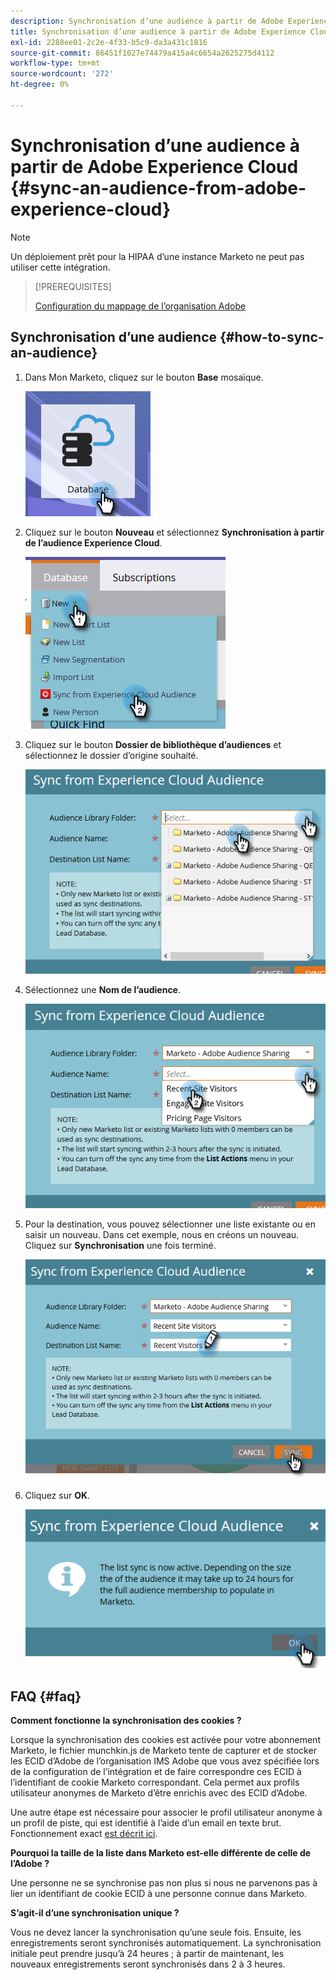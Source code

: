```yaml
---
description: Synchronisation d’une audience à partir de Adobe Experience Cloud - Documents Marketo - Documentation du produit
title: Synchronisation d’une audience à partir de Adobe Experience Cloud
exl-id: 2288ee01-2c2e-4f33-b5c9-da3a431c1816
source-git-commit: 86451f1027e74479a415a4c6654a2625275d4112
workflow-type: tm+mt
source-wordcount: '272'
ht-degree: 0%

---
```


# Synchronisation d’une audience à partir de Adobe Experience Cloud {#sync-an-audience-from-adobe-experience-cloud}

>[!NOTE]
>
>Un déploiement prêt pour la HIPAA d’une instance Marketo ne peut pas utiliser cette intégration.

>[!PREREQUISITES]
>
>[Configuration du mappage de l’organisation Adobe](/help/marketo/product-docs/core-marketo-concepts/miscellaneous/set-up-adobe-organization-mapping.md)

## Synchronisation d’une audience {#how-to-sync-an-audience}

1. Dans Mon Marketo, cliquez sur le bouton **Base** mosaïque.

   ![](assets/sync-an-audience-from-adobe-experience-cloud-1.png)

1. Cliquez sur le bouton **Nouveau** et sélectionnez **Synchronisation à partir de l’audience Experience Cloud**.

   ![](assets/sync-an-audience-from-adobe-experience-cloud-2.png)

1. Cliquez sur le bouton **Dossier de bibliothèque d’audiences** et sélectionnez le dossier d’origine souhaité.

   ![](assets/sync-an-audience-from-adobe-experience-cloud-3.png)

1. Sélectionnez une **Nom de l’audience**.

   ![](assets/sync-an-audience-from-adobe-experience-cloud-4.png)

1. Pour la destination, vous pouvez sélectionner une liste existante ou en saisir un nouveau. Dans cet exemple, nous en créons un nouveau. Cliquez sur **Synchronisation** une fois terminé.

   ![](assets/sync-an-audience-from-adobe-experience-cloud-5.png)

1. Cliquez sur **OK**.

   ![](assets/sync-an-audience-from-adobe-experience-cloud-6.png)

## FAQ {#faq}

**Comment fonctionne la synchronisation des cookies ?**

Lorsque la synchronisation des cookies est activée pour votre abonnement Marketo, le fichier munchkin.js de Marketo tente de capturer et de stocker les ECID d’Adobe de l’organisation IMS Adobe que vous avez spécifiée lors de la configuration de l’intégration et de faire correspondre ces ECID à l’identifiant de cookie Marketo correspondant. Cela permet aux profils utilisateur anonymes de Marketo d’être enrichis avec des ECID d’Adobe.

Une autre étape est nécessaire pour associer le profil utilisateur anonyme à un profil de piste, qui est identifié à l’aide d’un email en texte brut. Fonctionnement exact [est décrit ici](/help/marketo/product-docs/reporting/basic-reporting/report-activity/tracking-anonymous-activity-and-people.md).

**Pourquoi la taille de la liste dans Marketo est-elle différente de celle de l’Adobe ?**

Une personne ne se synchronise pas non plus si nous ne parvenons pas à lier un identifiant de cookie ECID à une personne connue dans Marketo.

**S’agit-il d’une synchronisation unique ?**

Vous ne devez lancer la synchronisation qu’une seule fois. Ensuite, les enregistrements seront synchronisés automatiquement. La synchronisation initiale peut prendre jusqu’à 24 heures ; à partir de maintenant, les nouveaux enregistrements seront synchronisés dans 2 à 3 heures.
